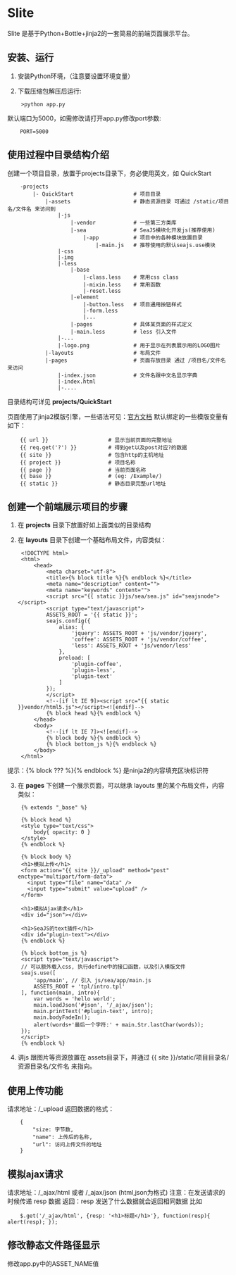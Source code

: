 Slite
===============
Slite 是基于Python+Bottle+jinja2的一套简易的前端页面展示平台。


安装、运行
---------------
1. 安装Python环境，（注意要设置环境变量）
2. 下载压缩包解压后运行:
		

		>python app.py

		
默认端口为5000，如需修改请打开app.py修改port参数:


		PORT=5000

		
使用过程中目录结构介绍
----------------------		
创建一个项目目录，放置于projects目录下，务必使用英文，如 QuickStart

		
		-projects
			|- QuickStart      				# 项目目录
				|-assets					# 静态资源目录 可通过 /static/项目名/文件名 来访问到
					|-js
						|-vendor			# 一些第三方类库
						|-sea				# SeaJS模块化开发js(推荐使用)
							|-app 			# 项目中的各种模块放置目录
								|-main.js 	# 推荐使用的默认seajs.use模块
					|-css
					|-img
					|-less
						|-base
							|-class.less 	# 常用css class
							|-mixin.less 	# 常用函数
							|-reset.less
						|-element
							|-button.less 	# 项目通用按钮样式
							|-form.less 
							|...
						|-pages 			# 具体某页面的样式定义
						|-main.less			# less 引入文件
					|-...
					|-logo.png				# 用于显示在列表展示用的LOGO图片
				|-layouts					# 布局文件
				|-pages						# 页面存放目录 通过 /项目名/文件名 来访问
					|-index.json			# 文件名跟中文名显示字典
					|-index.html		
					|-....


目录结构可详见 **projects/QuickStart**

页面使用了jinja2模版引擎，一些语法可见：[官方文档](http://jinja.pocoo.org/docs/templates/)
默认绑定的一些模版变量有如下：


		{{ url }}					# 显示当前页面的完整地址
		{{ req.get('?') }}			# 得到get以及post对应?的数据
		{{ site }}					# 包含http的主机地址
		{{ project }}				# 项目名称
		{{ page }}					# 当前页面名称
		{{ base }}  				# (eg: /Example/)
		{{ static }}  				# 静态目录完整url地址
		
		
		
创建一个前端展示项目的步骤
--------------------------
1. 在 **projects** 目录下放置好如上面类似的目录结构
2. 在 **layouts** 目录下创建一个基础布局文件，内容类似：

		<!DOCTYPE html>
		<html>
		    <head>
		        <meta charset="utf-8">
		        <title>{% block title %}{% endblock %}</title>
		        <meta name="description" content="">
		        <meta name="keywords" content="">
		        <script src="{{ static }}js/sea/sea.js" id="seajsnode"></script>
		        <script type="text/javascript">
		        ASSETS_ROOT = '{{ static }}';
		        seajs.config({
		            alias: {
		                'jquery': ASSETS_ROOT + 'js/vendor/jquery',
		                'coffee': ASSETS_ROOT + 'js/vendor/coffee',
		                'less': ASSETS_ROOT + 'js/vendor/less'
		            },
		            preload: [
		                'plugin-coffee',
		                'plugin-less',
		                'plugin-text'
		            ]
		        });
		        </script>
		        <!--[if lt IE 9]><script src="{{ static }}vendor/html5.js"></script><![endif]-->
		        {% block head %}{% endblock %}
		    </head>
		    <body>
		        <!--[if lt IE 7]><![endif]-->
		        {% block body %}{% endblock %}
		        {% block bottom_js %}{% endblock %}
		    </body>
		</html>

提示：{% block ??? %}{% endblock %} 是ninja2的内容填充区块标识符

3. 在 **pages** 下创建一个展示页面，可以继承 layouts 里的某个布局文件，内容类似：

		{% extends "_base" %}

		{% block head %}
		<style type="text/css">
			body{ opacity: 0 }
		</style>
		{% endblock %}

		{% block body %}
		<h1>模拟上传</h1>
		<form action="{{ site }}/_upload" method="post" enctype="multipart/form-data">
		  <input type="file" name="data" />
		  <input type="submit" value="upload" />
		</form>

		<h1>模拟Ajax请求</h1>
		<div id="json"></div>

		<h1>SeaJS的text插件</h1>
		<div id="plugin-text"></div>
		{% endblock %}

		{% block bottom_js %}
		<script type="text/javascript">
		// 可以额外载入css, 执行define中的接口函数，以及引入模版文件
		seajs.use([
			'app/main', // 引入 js/sea/app/main.js
			ASSETS_ROOT + 'tpl/intro.tpl'
		], function(main, intro){
			var words = 'hello world';
			main.loadJson('#json', '/_ajax/json');
			main.printText('#plugin-text', intro);
			main.bodyFadeIn();
			alert(words+'最后一个字符:' + main.Str.lastChar(words));
		});
		</script>
		{% endblock %}

4. 讲js 跟图片等资源放置在 assets目录下，并通过 {{ site }}/static/项目目录名/资源目录名/文件名 来指向。

使用上传功能
------------
请求地址：/_upload
返回数据的格式：

        {
            "size: 字节数,
            "name": 上传后的名称,
            "url": 访问上传文件的地址
        }

模拟ajax请求
-----------
请求地址：/_ajax/html 或者 /_ajax/json (html,json为格式)
注意：在发送请求的时候传递 resp 数据
返回：resp 发送了什么数据就会返回相同数据
比如

        $.get('/_ajax/html', {resp: '<h1>标题</h1>'}, function(resp){ alert(resp); });

修改静态文件路径显示
--------------------
修改app.py中的ASSET_NAME值


